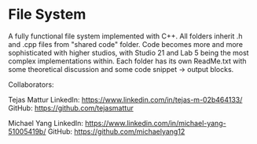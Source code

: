 # File System

A fully functional file system implemented with C++. All folders inherit .h and .cpp files from "shared code" folder. Code becomes more and more sophisticated with higher studios, with Studio 21 and Lab 5 being the most complex implementations within. Each folder has its own ReadMe.txt with some theoretical discussion and some code snippet -> output blocks.

Collaborators:

Tejas Mattur
LinkedIn: https://www.linkedin.com/in/tejas-m-02b464133/
GitHub: https://github.com/tejasmattur

Michael Yang
LinkedIn: https://www.linkedin.com/in/michael-yang-51005419b/
GitHub: https://github.com/michaelyang12
